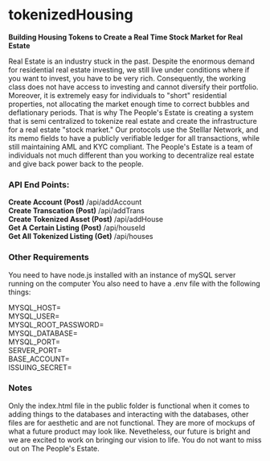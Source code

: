 # tokenizedHousing
<b>Building Housing Tokens to Create a Real Time Stock Market for Real Estate</b>

Real Estate is an industry stuck in the past. Despite the enormous demand for residential real estate investing, we still live under conditions where if you want to invest, you have to be very rich. Consequently, the working class does not have access to investing and cannot diversify their portfolio. Moreover, it is extremely easy for individuals to "short" residential properties, not allocating the market enough time to correct bubbles and deflationary periods. That is why The People's Estate is creating a system that is semi centralized to tokenize real estate and create the infrastructure for a real estate "stock market." Our protocols use the Stelllar Network, and its memo fields to have a publicly verifiable ledger for all transactions, while still maintaining AML and KYC compliant. The People's Estate is a team of individuals not much different than you working to decentralize real estate and give back power back to the people.  

<h3>API End Points:</h3>
<b>Create Account (Post)</b>
  /api/addAccount<br>
<b>Create Transcation (Post)</b>
  /api/addTrans<br>
<b>Create Tokenized Asset (Post)</b>
  /api/addHouse<br>
<b>Get A Certain Listing (Post)</b>
  /api/houseId<br>
<b>Get All Tokenized Listing (Get)</b>
  /api/houses<br>

<h3>Other Requirements</h3>
You need to have node.js installed with an instance of mySQL server running on the computer
You also need to have a .env file with the following things: 

MYSQL_HOST= <br>
MYSQL_USER= <br>
MYSQL_ROOT_PASSWORD= <br>
MYSQL_DATABASE= <br>
MYSQL_PORT= <br>
SERVER_PORT= <br>
BASE_ACCOUNT= <br>
ISSUING_SECRET= <br>

<h3>Notes</h3>
Only the index.html file in the public folder is functional when it comes to adding things to the databases and interacting with the databases, other files are for aesthetic and are not functional. They are more of mockups of what a future product may look like. Nevetheless, our future is bright and we are excited to work on bringing our vision to life. You do not want to miss out on The People's Estate.
